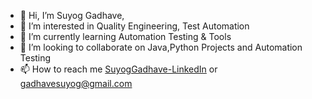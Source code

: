 - 👋 Hi, I’m Suyog Gadhave,
- 👀 I’m interested in Quality Engineering, Test Automation
- 🌱 I’m currently learning Automation Testing & Tools
- 💞️ I’m looking to collaborate on Java,Python Projects and Automation Testing
- 📫 How to reach me [SuyogGadhave-LinkedIn](https://www.linkedin.com/in/suyog-gadhave-b7424b248?lipi=urn%3Ali%3Apage%3Ad_flagship3_profile_view_base_contact_details%3Bv0RvRYBjQkWh4mZ7LwnSGw%3D%3D) or gadhavesuyog@gmail.com


<!---
Suyog0516/Suyog0516 is a ✨ special ✨ repository because its `README.md` (this file) appears on your GitHub profile.
You can click the Preview link to take a look at your changes.
--->
